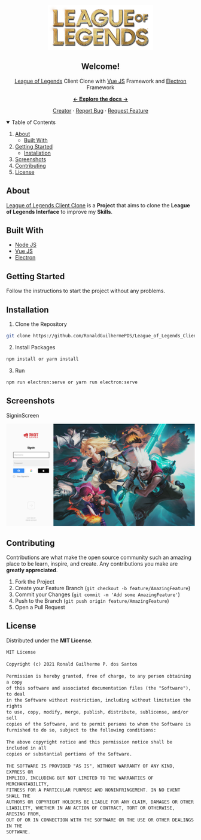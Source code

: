 <p align="center">

<a href="https://github.com/RonaldGuilhermePDS/League_of_Legends_Client_Clone">

<p align="center">
<img src="./.GitHub/League_of_Legends_Logo.png" alt="Discord-Logo" width="280" height="120">
</p>
</a>

<h2 align="center">Welcome!</h2>

<p align="center">
<a href="https://www.leagueoflegends.com">League of Legends</a> Client Clone with <a
href="https://vuejs.org">Vue JS</a> Framework and <a
href="https://www.electronjs.org">Electron</a> Framework
</p>

<p align="center"><a href="https://github.com/RonaldGuilhermePDS/League_of_Legends_Client_Clone/find/master"><strong><- Explore the docs -></strong></a></p>

<p align="center">
<a href="https://github.com/RonaldGuilhermePDS">Creator</a>
·
<a href="https://github.com/RonaldGuilhermePDS/League_of_Legends_Client_Clone/issues">Report Bug</a>
·
<a href="https://github.com/RonaldGuilhermePDS/League_of_Legends_Client_Clone/pulls">Request Feature</a>
</p>

<details open="open">
<summary>Table of Contents</summary>
<ol>
<li>
<a href="#about">About</a>
<ul>
<li><a href="#built-with">Built With</a></li>
</ul>
</li>
<li>
<a href="#getting-started">Getting Started</a>
<ul>
<li><a href="#installation">Installation</a></li>
</ul>
</li>
<li><a href="#screenshots">Screenshots</a></li>
<li><a href="#contributing">Contributing</a></li>
<li><a href="#license">License</a></li>
</ol>
</details>

## About

<a href="https://github.com/RonaldGuilhermePDS/League_of_Legends_Client_Clone">League of Legends Client Clone</a> is a **Project** that aims to clone the **League of Legends Interface** to improve my **Skills**. 

## Built With

* [Node JS](https://github.com/nodejs/node)
* [Vue JS](https://vuejs.org)
* [Electron](https://www.electronjs.org)

## Getting Started

Follow the instructions to start the project without any problems.

## Installation

1. Clone the Repository
```sh
git clone https://github.com/RonaldGuilhermePDS/League_of_Legends_Client_Clone.git
```
2. Install Packages
```sh
npm install or yarn install
```
3. Run
```sh
npm run electron:serve or yarn run electron:serve
```

## Screenshots

SigninScreen

<img src="./.GitHub/SignIn_Screen_Print.png" />

## Contributing

Contributions are what make the open source community such an amazing place to be learn, inspire, and create. Any contributions you make are **greatly appreciated**.

1. Fork the Project
2. Create your Feature Branch (`git checkout -b feature/AmazingFeature`)
3. Commit your Changes (`git commit -m 'Add some AmazingFeature'`)
4. Push to the Branch (`git push origin feature/AmazingFeature`)
5. Open a Pull Request

## License

Distributed under the **MIT License**.

```LICENSE
MIT License

Copyright (c) 2021 Ronald Guilherme P. dos Santos

Permission is hereby granted, free of charge, to any person obtaining a copy
of this software and associated documentation files (the "Software"), to deal
in the Software without restriction, including without limitation the rights
to use, copy, modify, merge, publish, distribute, sublicense, and/or sell
copies of the Software, and to permit persons to whom the Software is
furnished to do so, subject to the following conditions:

The above copyright notice and this permission notice shall be included in all
copies or substantial portions of the Software.

THE SOFTWARE IS PROVIDED "AS IS", WITHOUT WARRANTY OF ANY KIND, EXPRESS OR
IMPLIED, INCLUDING BUT NOT LIMITED TO THE WARRANTIES OF MERCHANTABILITY,
FITNESS FOR A PARTICULAR PURPOSE AND NONINFRINGEMENT. IN NO EVENT SHALL THE
AUTHORS OR COPYRIGHT HOLDERS BE LIABLE FOR ANY CLAIM, DAMAGES OR OTHER
LIABILITY, WHETHER IN AN ACTION OF CONTRACT, TORT OR OTHERWISE, ARISING FROM,
OUT OF OR IN CONNECTION WITH THE SOFTWARE OR THE USE OR OTHER DEALINGS IN THE
SOFTWARE.
```
